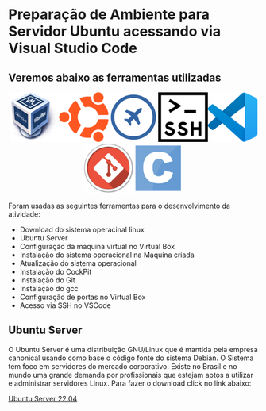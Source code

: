 # Preparação de Ambiente para Servidor Ubuntu acessando via Visual Studio Code

## Veremos abaixo as ferramentas utilizadas
<p align="center">
<img src=virtualboxlogo.png width=100 height=100><img src=logoubuntu.png width=100 height=100><img src=cockpitlogo.png width=100 height=100><img src=sshlogo.png width=100 height=100><img src=vscodelogo.png width=100 height=100><img src=gitlogo.png width=100 height=100><img src=linguagemclogo.png width=100 height=100>
</p>

Foram usadas as seguintes ferramentas para o desenvolvimento da atividade:

- Download do sistema operacinal linux
- Ubuntu Server
- Configuração da maquina virtual no Virtual Box
- Instalação do sistema operacional na Maquína criada
- Atualização do sistema operacional
- Instalação do CockPit
- Instalação do Git
- Instalação do gcc
- Configuração de portas no Virtual Box
- Acesso via SSH no VSCode

## Ubuntu Server 
O Ubuntu Server é uma distribuição GNU/Linux que é mantida pela empresa canonical usando como base o código  fonte do sistema Debian. O Sistema tem foco em  servidores do mercado  corporativo. Existe no Brasil e no mundo uma grande demanda por profissionais que  estejam aptos a utilizar e administrar servidores Linux.
Para fazer o download click no link abaixo:


<a href="https://ubuntu.com/download/server">Ubuntu Server 22.04 </a>